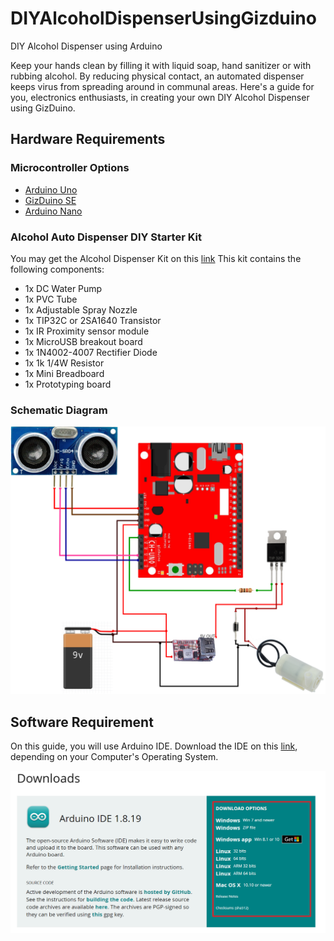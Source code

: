 # DIYAlcoholDispenserUsingGizduino
DIY Alcohol Dispenser using Arduino

Keep your hands clean by filling it with liquid soap, hand sanitizer or with rubbing alcohol. By reducing physical contact, an automated dispenser keeps virus from spreading around in communal areas. Here's a guide for you, electronics enthusiasts, in creating your own DIY Alcohol Dispenser using GizDuino.

## Hardware Requirements
### Microcontroller Options
- [Arduino Uno](https://store-usa.arduino.cc/products/arduino-uno-rev3/?selectedStore=us)
- [GizDuino SE](https://www.e-gizmo.net/oc/index.php?route=product/product&product_id=1405&search=Gizduino+se&description=true)
- [Arduino Nano](https://www.makerlab-electronics.com/product/arduino-nano-2/)

### Alcohol Auto Dispenser DIY Starter Kit
You may get the Alcohol Dispenser Kit on this [link](https://www.e-gizmo.net/oc/index.php?route=product/product&product_id=1505&search=alcohol&description=true)
This kit contains the following components:
- 1x DC Water Pump
- 1x PVC Tube
- 1x Adjustable Spray Nozzle
- 1x TIP32C or 2SA1640 Transistor
- 1x IR Proximity sensor module
- 1x MicroUSB breakout board
- 1x 1N4002-4007 Rectifier Diode
- 1x 1k 1/4W Resistor
- 1x Mini Breadboard
- 1x Prototyping board


### Schematic Diagram

![Alt text](images/Alcohol.Sanitizer.drawio.final.png?raw=true "Arduino IDE Download")

## Software Requirement
On this guide, you will use Arduino IDE. Download the IDE on this [link](https://www.arduino.cc/en/software), depending on your Computer's Operating System.


![Alt text](images/Arduino.png?raw=true "Arduino IDE Download")
